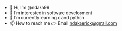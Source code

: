- 👋 Hi, I’m @ndaka99
- 👀 I’m interested in software development
- 🌱 I’m currently learning c and python
- 📫 How to reach me 👉 Email ndakaerick@gmail.com
<!---
ndaka99/ndaka99 is a ✨ special ✨ repository because its `README.md` (this file) appears on your GitHub profile.
You can click the Preview link to take a look at your changes.
--->
